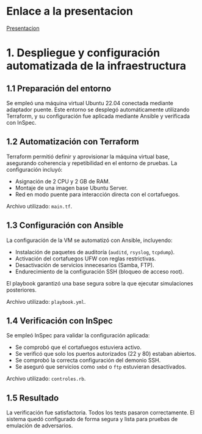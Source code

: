# Enlace a la presentacion

[Presentacion](https://www.canva.com/design/DAGneBKw5a4/GJmdq9ATektK2MQTbwczVA/edit)



# 1. Despliegue y configuración automatizada de la infraestructura

## 1.1 Preparación del entorno
Se empleó una máquina virtual Ubuntu 22.04 conectada mediante adaptador puente. Este entorno se desplegó automáticamente utilizando Terraform, y su configuración fue aplicada mediante Ansible y verificada con InSpec.

## 1.2 Automatización con Terraform
Terraform permitió definir y aprovisionar la máquina virtual base, asegurando coherencia y repetibilidad en el entorno de pruebas. La configuración incluyó:

*   Asignación de 2 CPU y 2 GB de RAM.
*   Montaje de una imagen base Ubuntu Server.
*   Red en modo puente para interacción directa con el cortafuegos.

Archivo utilizado: `main.tf`.

## 1.3 Configuración con Ansible
La configuración de la VM se automatizó con Ansible, incluyendo:

*   Instalación de paquetes de auditoría (`auditd`, `rsyslog`, `tcpdump`).
*   Activación del cortafuegos UFW con reglas restrictivas.
*   Desactivación de servicios innecesarios (Samba, FTP).
*   Endurecimiento de la configuración SSH (bloqueo de acceso root).

El playbook garantizó una base segura sobre la que ejecutar simulaciones posteriores.

Archivo utilizado: `playbook.yml`.

## 1.4 Verificación con InSpec
Se empleó InSpec para validar la configuración aplicada:

*   Se comprobó que el cortafuegos estuviera activo.
*   Se verificó que solo los puertos autorizados (22 y 80) estaban abiertos.
*   Se comprobó la correcta configuración del demonio SSH.
*   Se aseguró que servicios como `smbd` o `ftp` estuvieran desactivados.

Archivo utilizado: `controles.rb`.

## 1.5 Resultado
La verificación fue satisfactoria. Todos los tests pasaron correctamente. El sistema quedó configurado de forma segura y lista para pruebas de emulación de adversarios.
